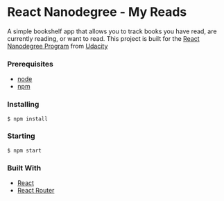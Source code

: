 # React Nanodegree - My Reads

A simple bookshelf app that allows you to track books you have read, are currently reading, or want to read. This project is built for the [React Nanodegree Program](https://www.udacity.com/course/react-nanodegree--nd019) from [Udacity](https://www.udacity.com/)

### Prerequisites
* [node](https://nodejs.org/en/)
* [npm](https://www.npmjs.com/)

### Installing
`$ npm install`

### Starting
`$ npm start`

### Built With

* [React](https://reactjs.org/)
* [React Router](https://github.com/ReactTraining/react-router)